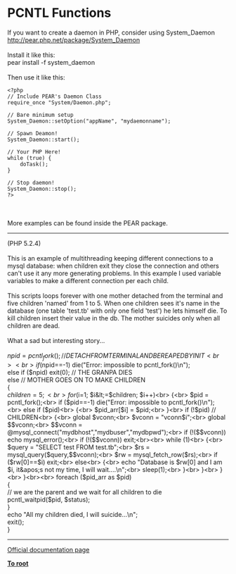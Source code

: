 # PCNTL Functions



If you want to create a daemon in PHP, consider using System_Daemon http://pear.php.net/package/System_Daemon<br><br>Install it like this:<br>pear install -f system_daemon<br><br>Then use it like this:<br>

```
<?php
// Include PEAR's Daemon Class
require_once "System/Daemon.php";

// Bare minimum setup
System_Daemon::setOption("appName", "mydaemonname");

// Spawn Deamon!
System_Daemon::start();

// Your PHP Here!
while (true) {
    doTask();
}

// Stop daemon!
System_Daemon::stop();
?>
```
<br><br>More examples can be found inside the PEAR package.  

---

(PHP 5.2.4) <br><br>This is an example of multithreading keeping different connections to a mysql database: when children exit they close the connection and others can&apos;t use it any more generating problems. In this example I used variable variables to make a different connection per each child. <br><br>This scripts loops forever with one mother detached from the terminal and five children &apos;named&apos; from 1 to 5. When one children sees it&apos;s name in the database (one table &apos;test.tb&apos; with only one field &apos;test&apos;) he lets himself die. To kill children insert their value in the db. The mother suicides only when all children are dead.<br><br>What a sad but interesting story...<br><br>    $npid = pcntl_fork(); // DETACH FROM TERMINAL AND BE REAPED BY INIT<br><br>    if ($npid==-1) die("Error: impossible to pcntl_fork()\n");<br>    else if ($npid) exit(0); // THE GRANPA DIES<br>    else // MOTHER GOES ON TO MAKE CHILDREN<br>    {<br>        $children = 5;<br>        for ($i=1; $i&lt;=$children; $i++)<br>        {<br>            $pid = pcntl_fork();<br>            if ($pid==-1) die("Error: impossible to pcntl_fork()\n");<br>            else if ($pid)<br>            {<br>                 $pid_arr[$i] = $pid;<br>            }<br>            if (!$pid) // CHILDREN<br>            {<br>                global $vconn;<br>                $vconn = "vconn$i";<br>                global $$vconn;<br>                $$vconn = @mysql_connect("mydbhost","mydbuser","mydbpwd");<br>                if (!($$vconn)) echo mysql_error();<br>                if (!($$vconn)) exit;<br><br>                while (1)<br>                {<br>                    $query = "SELECT test FROM test.tb";<br>                    $rs = mysql_query($query,$$vconn);<br>                    $rw = mysql_fetch_row($rs);<br>                    if ($rw[0]==$i) exit;<br>                    else<br>                    {<br>                        echo "Database is $rw[0] and I am $i, it&apos;s not my time, I will wait....\n";<br>                        sleep(1);<br>                    }<br>                }<br>            }<br>        }<br><br>        foreach ($pid_arr as $pid)<br>        {<br>            // we are the parent and we wait for all children to die<br>            pcntl_waitpid($pid, $status);<br>        }<br>        echo "All my children died, I will suicide...\n";<br>        exit();<br>    }  

---

[Official documentation page](https://www.php.net/manual/en/ref.pcntl.php)

**[To root](/README.md)**